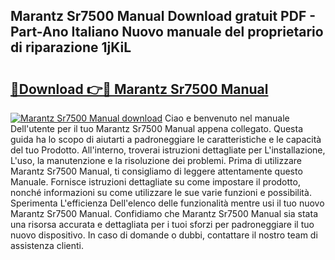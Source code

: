 ## Marantz Sr7500 Manual Download gratuit PDF - Part-Ano Italiano Nuovo manuale del proprietario di riparazione 1jKiL

# <h2><a href="http://dfdky73.blite.top/?on=Marantz+Sr7500+Manual">🔗Download 👉🔴 Marantz Sr7500 Manual</a></h2>

[![Marantz Sr7500 Manual download](https://i.imgur.com/lujVjoI.png)](http://dfdky73.blite.top/?on=Marantz+Sr7500+Manual)
Ciao e benvenuto nel manuale Dell'utente per il tuo Marantz Sr7500 Manual appena collegato. Questa guida ha lo scopo di aiutarti a padroneggiare le caratteristiche e le capacità del tuo Prodotto. All'interno, troverai istruzioni dettagliate per L'installazione, L'uso, la manutenzione e la risoluzione dei problemi. Prima di utilizzare Marantz Sr7500 Manual, ti consigliamo di leggere attentamente questo Manuale. Fornisce istruzioni dettagliate su come impostare il prodotto, nonché informazioni su come utilizzare le sue varie funzioni e possibilità. Sperimenta L'efficienza Dell'elenco delle funzionalità mentre usi il tuo nuovo Marantz Sr7500 Manual. Confidiamo che Marantz Sr7500 Manual sia stata una risorsa accurata e dettagliata per i tuoi sforzi per padroneggiare il tuo nuovo dispositivo. In caso di domande o dubbi, contattare il nostro team di assistenza clienti.
